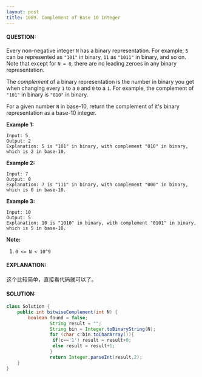 ```yaml
---
layout: post
title: 1009. Complement of Base 10 Integer
---
```


#### QUESTION:

Every non-negative integer `N` has a binary representation.  For example, `5` can be represented as `"101"` in binary, `11` as `"1011"` in binary, and so on.  Note that except for `N = 0`, there are no leading zeroes in any binary representation.

The *complement* of a binary representation is the number in binary you get when changing every `1` to a `0` and `0` to a `1`.  For example, the complement of `"101"` in binary is `"010"` in binary.

For a given number `N` in base-10, return the complement of it's binary representation as a base-10 integer.

**Example 1:**

```
Input: 5
Output: 2
Explanation: 5 is "101" in binary, with complement "010" in binary, which is 2 in base-10.
```

**Example 2:**

```
Input: 7
Output: 0
Explanation: 7 is "111" in binary, with complement "000" in binary, which is 0 in base-10.
```

**Example 3:**

```
Input: 10
Output: 5
Explanation: 10 is "1010" in binary, with complement "0101" in binary, which is 5 in base-10.
```

**Note:**

1. `0 <= N < 10^9`

#### EXPLANATION:

这个比较简单，直接看代码就可以了。

#### SOLUTION:

```JAVA
class Solution {
    public int bitwiseComplement(int N) {
        boolean found = false;
				String result = "";
				String bin = Integer.toBinaryString(N);
				for (char c:bin.toCharArray()){
   				 if(c=='1') result = result+0;
   				 else result = result+1;
				}
				return Integer.parseInt(result,2);
    }
}
```

